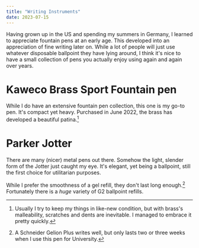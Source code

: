 ```yaml
---
title: "Writing Instruments"
date: 2023-07-15
---
```


Having grown up in the US and spending my summers in Germany, I learned to appreciate fountain pens at an early age. This developed into an appreciation of fine writing later on. While a lot of people will just use whatever disposable ballpoint they have lying around, I think it's nice to have a small collection of pens you actually enjoy using again and again over years.

# Kaweco Brass Sport Fountain pen
While I do have an extensive fountain pen collection, this one is my go-to pen. It's compact yet heavy. Purchased in June 2022, the brass has developed a beautiful patina.[^patina]

[^patina]: Usually I try to keep my things in like-new condition, but with brass's malleability, scratches and dents are inevitable. I managed to embrace it pretty quickly.

# Parker Jotter
There are many (nicer) metal pens out there. Somehow the light, slender form of the Jotter just caught my eye. It's elegant, yet being a ballpoint, still the first choice for utilitarian purposes.

While I prefer the smoothness of a gel refill, they don't last long enough.[^gel] Fortunately there is a *huge* variety of G2 ballpoint refills.

[^gel]: A Schneider Gelion Plus writes well, but only lasts two or three weeks when I use this pen for University.

